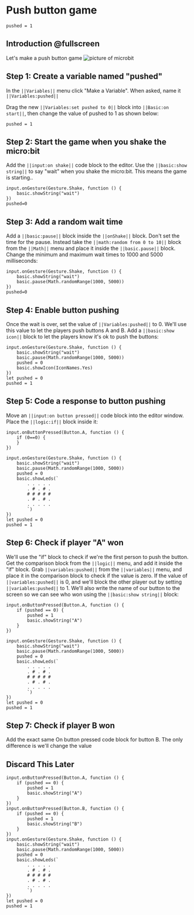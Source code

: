 # Push button game
```template
pushed = 1
```
## Introduction @fullscreen
Let's make a push button game
![picture of microbit](https://github.com/BrightWearables/pxt-microbit-push-button-game/tree/master/docs/static/PushButtonMicrobitImage.png)

## Step 1: Create a variable named "pushed"

In the ``||Variables||`` menu click "Make a Variable".
When asked, name it ``||Variables:pushed||`` 


Drag the new ``||Variables:set pushed to 0||`` block into ``||Basic:on start||``, then change the value of pushed to 1 as shown below:
```blocks
pushed = 1
```

## Step 2: Start the game when you shake the micro:bit

Add the ``||input:on shake||`` code block to the editor.
Use the ``||basic:show string||`` to say "wait" when you shake the micro:bit. This means the game is starting..

```blocks
input.onGesture(Gesture.Shake, function () {
    basic.showString("wait")
})
pushed=0
```
## Step 3: Add a random wait time

Add a ``||basic:pause||`` block inside the ``||onShake||`` block. Don't set the time for the pause. 
Instead take the ``||math:random from 0 to 10||`` block from the ``||Math||`` menu and place it inside the ``||basic.pause||`` block. Change
the minimum and maximum wait times to 1000 and 5000 milliseconds:
```blocks
input.onGesture(Gesture.Shake, function () {
    basic.showString("wait")
    basic.pause(Math.randomRange(1000, 5000))
})
pushed=0
```
## Step 4: Enable button pushing

Once the wait is over, set the value of ``||Variables:pushed||`` to 0. We'll use this value to let the players push buttons A and B.
Add a ``||basic:show icon||`` block to let the players know it's ok to push the buttons:

```blocks
input.onGesture(Gesture.Shake, function () {
    basic.showString("wait")
    basic.pause(Math.randomRange(1000, 5000))
    pushed = 0
    basic.showIcon(IconNames.Yes)
})
let pushed = 0
pushed = 1
```
## Step 5: Code a response to button pushing
Move an ``||input:on button pressed||`` code block into the editor window.
Place the ``||logic:if||`` block inside it:

```blocks
input.onButtonPressed(Button.A, function () {
    if (0==0) {
    }
})

input.onGesture(Gesture.Shake, function () {
    basic.showString("wait")
    basic.pause(Math.randomRange(1000, 5000))
    pushed = 0
    basic.showLeds(`
        . . . . .
        . # . # .
        # # # # #
        . # . # .
        . . . . .
        `)
})
let pushed = 0
pushed = 1
```

## Step 6: Check if player "A" won
We'll use the "if" block to check if we're the first person to push the button. 
Get the comparison block from the ``||logic||`` menu, and add it inside the "if" block. Grab ``||variables:pushed||``
from the ``||variables||`` menu, and place it in the comparison block to check if the value is zero.
If the value of ``||variables:pushed||``
is 0, and we'll block the other player out by setting ``||variables:pushed||`` to 1. 
We'll also write the name of our button to the screen so we can see who won using the ``||basic:show string||`` block:
  
```blocks
input.onButtonPressed(Button.A, function () {
    if (pushed == 0) {
        pushed = 1
        basic.showString("A")
    }
})

input.onGesture(Gesture.Shake, function () {
    basic.showString("wait")
    basic.pause(Math.randomRange(1000, 5000))
    pushed = 0
    basic.showLeds(`
        . . . . .
        . # . # .
        # # # # #
        . # . # .
        . . . . .
        `)
})
let pushed = 0
pushed = 1
```
## Step 7: Check if player B won

Add the exact same On button pressed code block for button B. The only difference is we'll change the value


## Discard This Later
```blocks
input.onButtonPressed(Button.A, function () {
    if (pushed == 0) {
        pushed = 1
        basic.showString("A")
    }
})
input.onButtonPressed(Button.B, function () {
    if (pushed == 0) {
        pushed = 1
        basic.showString("B")
    }
})
input.onGesture(Gesture.Shake, function () {
    basic.showString("wait")
    basic.pause(Math.randomRange(1000, 5000))
    pushed = 0
    basic.showLeds(`
        . . . . .
        . # . # .
        # # # # #
        . # . # .
        . . . . .
        `)
})
let pushed = 0
pushed = 1
```